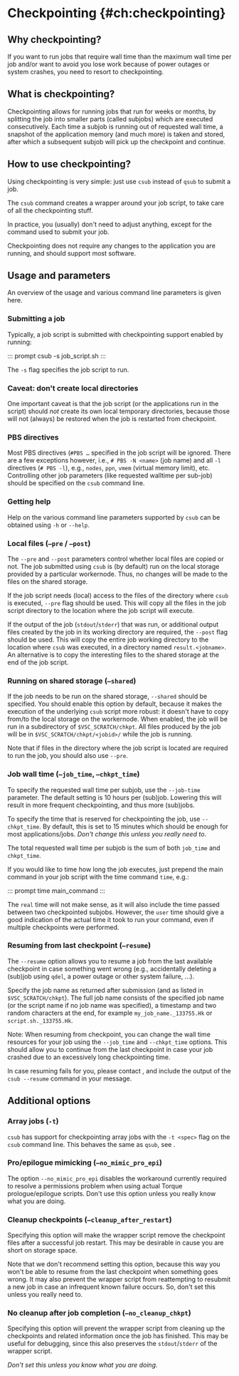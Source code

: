 # Checkpointing {#ch:checkpointing}

## Why checkpointing?

If you want to run jobs that require wall time than the maximum wall
time per job and/or want to avoid you lose work because of power outages
or system crashes, you need to resort to checkpointing.

## What is checkpointing?

Checkpointing allows for running jobs that run for weeks or months, by
splitting the job into smaller parts (called subjobs) which are executed
consecutively. Each time a subjob is running out of requested wall time,
a snapshot of the application memory (and much more) is taken and
stored, after which a subsequent subjob will pick up the checkpoint and
continue.

## How to use checkpointing?

Using checkpointing is very simple: just use `csub` instead of `qsub` to
submit a job.

The `csub` command creates a wrapper around your job script, to take
care of all the checkpointing stuff.

In practice, you (usually) don't need to adjust anything, except for the
command used to submit your job.

Checkpointing does not require any changes to the application you are
running, and should support most software.

## Usage and parameters

An overview of the usage and various command line parameters is given
here.

### Submitting a job

Typically, a job script is submitted with checkpointing support enabled
by running:

::: prompt
csub -s job_script.sh
:::

The `-s` flag specifies the job script to run.

### Caveat: don't create local directories

One important caveat is that the job script (or the applications run in
the script) should *not* create its own local temporary directories,
because those will not (always) be restored when the job is restarted
from checkpoint.

### PBS directives

Most PBS directives (`#PBS …` specified in the job script will be
ignored. There are a few exceptions however, i.e., `# PBS -N <name>`
(job name) and all `-l` directives (`# PBS -l`), e.g., `nodes`, `ppn`,
`vmem` (virtual memory limit), etc. Controlling other job parameters
(like requested walltime per sub-job) should be specified on the `csub`
command line.

### Getting help

Help on the various command line parameters supported by `csub` can be
obtained using `-h` or `--help`.

### Local files (`–pre` / `–post`)

The `--pre` and `--post` parameters control whether local files are
copied or not. The job submitted using `csub` is (by default) run on the
local storage provided by a particular workernode. Thus, no changes will
be made to the files on the shared storage.

If the job script needs (local) access to the files of the directory
where `csub` is executed, `--pre` flag should be used. This will copy
all the files in the job script directory to the location where the job
script will execute.

If the output of the job (`stdout`/`stderr`) that was run, or additional
output files created by the job in its working directory are required,
the `--post` flag should be used. This will copy the entire job working
directory to the location where `csub` was executed, in a directory
named `result.<jobname>`. An alternative is to copy the interesting
files to the shared storage at the end of the job script.

### Running on shared storage (`–shared`)

If the job needs to be run on the shared storage, `--shared` should be
specified. You should enable this option by default, because it makes
the execution of the underlying `csub` script more robust: it doesn't
have to copy from/to the local storage on the workernode. When enabled,
the job will be run in a subdirectory of `$VSC_SCRATCH/chkpt`. All files
produced by the job will be in `$VSC_SCRATCH/chkpt/<jobid>/` while the
job is running.

Note that if files in the directory where the job script is located are
required to run the job, you should also use `--pre`.

### Job wall time (`–job_time`, `–chkpt_time`)

To specify the requested wall time per subjob, use the `--job-time`
parameter. The default setting is 10 hours per (sub)job. Lowering this
will result in more frequent checkpointing, and thus more (sub)jobs.

To specify the time that is reserved for checkpointing the job, use
`--chkpt_time`. By default, this is set to 15 minutes which should be
enough for most applications/jobs. *Don't change this unless you really
need to*.

The total requested wall time per subjob is the sum of both `job_time`
and `chkpt_time`.

If you would like to time how long the job executes, just prepend the
main command in your job script with the time command `time`, e.g.:

::: prompt
time main_command
:::

The `real` time will not make sense, as it will also include the time
passed between two checkpointed subjobs. However, the `user` time should
give a good indication of the actual time it took to run your command,
even if multiple checkpoints were performed.

### Resuming from last checkpoint (`–resume`)

The `--resume` option allows you to resume a job from the last available
checkpoint in case something went wrong (e.g., accidentally deleting a
(sub)job using `qdel`, a power outage or other system failure, ...).

Specify the job name as returned after submission (and as listed in
`$VSC_SCRATCH/chkpt`). The full job name consists of the specified job
name (or the script name if no job name was specified), a timestamp and
two random characters at the end, for example `my_job_name._133755.Hk`
or `script.sh._133755.Hk`.

Note: When resuming from checkpoint, you can change the wall time
resources for your job using the `--job_time` and `--chkpt_time`
options. This should allow you to continue from the last checkpoint in
case your job crashed due to an excessively long checkpointing time.

In case resuming fails for you, please contact , and include the output
of the `csub --resume` command in your message.

## Additional options

### Array jobs (`-t`)

`csub` has support for checkpointing array jobs with the `-t <spec>`
flag on the `csub` command line. This behaves the same as `qsub`, see .

### Pro/epilogue mimicking (`–no_mimic_pro_epi`)

The option `--no_mimic_pro_epi` disables the workaround currently
required to resolve a permissions problem when using actual Torque
prologue/epilogue scripts. Don't use this option unless you really know
what you are doing.

### Cleanup checkpoints (`–cleanup_after_restart`)

Specifying this option will make the wrapper script remove the
checkpoint files after a successful job restart. This may be desirable
in cause you are short on storage space.

Note that we don't recommend setting this option, because this way you
won't be able to resume from the last checkpoint when something goes
wrong. It may also prevent the wrapper script from reattempting to
resubmit a new job in case an infrequent known failure occurs. So, don't
set this unless you really need to.

### No cleanup after job completion (`–no_cleanup_chkpt`)

Specifying this option will prevent the wrapper script from cleaning up
the checkpoints and related information once the job has finished. This
may be useful for debugging, since this also preserves the
`stdout`/`stderr` of the wrapper script.

*Don't set this unless you know what you are doing*.
